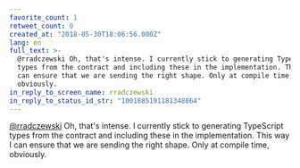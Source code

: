 ```yaml
---
favorite_count: 1
retweet_count: 0
created_at: "2018-05-30T18:06:56.000Z"
lang: en
full_text: >-
  @rradczewski Oh, that's intense. I currently stick to generating TypeScript
  types from the contract and including these in the implementation. This way I
  can ensure that we are sending the right shape. Only at compile time,
  obviously.
in_reply_to_screen_name: rradczewski
in_reply_to_status_id_str: "1001885191181348864"
---
```


[@rradczewski](https://twitter.com/rradczewski) Oh, that's intense. I currently
stick to generating TypeScript types from the contract and including these in
the implementation. This way I can ensure that we are sending the right shape.
Only at compile time, obviously.
